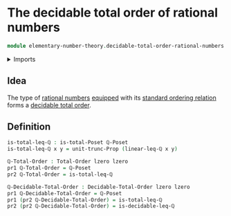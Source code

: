 # The decidable total order of rational numbers

```agda
module elementary-number-theory.decidable-total-order-rational-numbers where
```

<details><summary>Imports</summary>

```agda
open import elementary-number-theory.inequality-rational-numbers

open import foundation.dependent-pair-types
open import foundation.propositional-truncations
open import foundation.universe-levels

open import order-theory.decidable-total-orders
open import order-theory.total-orders
```

</details>

## Idea

The type of [rational numbers](elementary-number-theory.rational-numbers.md)
[equipped](foundation.structure.md) with its
[standard ordering relation](elementary-number-theory.inequality-rational-numbers.md)
forms a [decidable total order](order-theory.decidable-total-orders.md).

## Definition

```agda
is-total-leq-ℚ : is-total-Poset ℚ-Poset
is-total-leq-ℚ x y = unit-trunc-Prop (linear-leq-ℚ x y)

ℚ-Total-Order : Total-Order lzero lzero
pr1 ℚ-Total-Order = ℚ-Poset
pr2 ℚ-Total-Order = is-total-leq-ℚ

ℚ-Decidable-Total-Order : Decidable-Total-Order lzero lzero
pr1 ℚ-Decidable-Total-Order = ℚ-Poset
pr1 (pr2 ℚ-Decidable-Total-Order) = is-total-leq-ℚ
pr2 (pr2 ℚ-Decidable-Total-Order) = is-decidable-leq-ℚ
```
